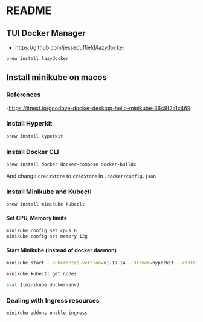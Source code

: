 # README

## TUI Docker Manager

- <https://github.com/jesseduffield/lazydocker>

```bash
brew install lazydocker
```

## Install minikube on macos

### References

-<https://itnext.io/goodbye-docker-desktop-hello-minikube-3649f2a1c469>

### Install Hyperkit

```bash
brew install kyperkit
```

### Install Docker CLI

```bash
brew install docker docker-compose docker-buildx
```

And change `credsStore` to `credStore` in `.docker/config.json`

### Install Minikube and Kubectl

```bash
brew install minikube kubeclt
```

#### Set CPU, Memory limits

```bash
minikube config set cpus 6
minikube config set memory 12g
```

#### Start Minikube (instead of docker daemon)

```bash
minikube start --kubernetes-version=v1.19.14 --driver=hyperkit --container-runtime=docker

minikube kubectl get nodes

eval $(minikube docker-env)
```

### Dealing with Ingress resources

```bash
minikube addons enable ingress
```
